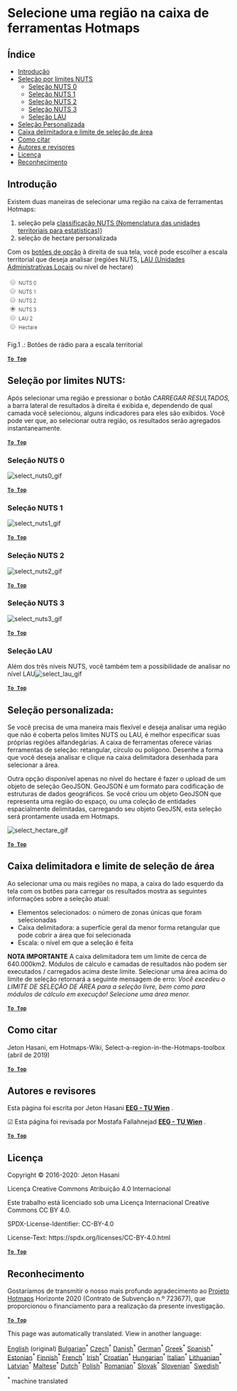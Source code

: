 <h1><a class="anchor" id="select-a-region-in-the-hotmaps-toolbox" href="#select-a-region-in-the-hotmaps-toolbox"><i class="fa fa-link"></i></a>Selecione uma região na caixa de ferramentas Hotmaps</h1><h2><a class="anchor" id="table-of-contents" href="#table-of-contents"><i class="fa fa-link"></i></a> Índice</h2><ul><li> <a href="#introduction">Introdução</a></li><li> <a href="#selection-by-nuts-boundaries">Seleção por limites NUTS</a><ul><li> <a href="#selection-by-nuts-boundaries_nuts-0-selection">Seleção NUTS 0</a></li><li> <a href="#selection-by-nuts-boundaries_nuts-1-selection">Seleção NUTS 1</a></li><li> <a href="#selection-by-nuts-boundaries_nuts-2-selection">Seleção NUTS 2</a></li><li> <a href="#selection-by-nuts-boundaries_nuts-3-selection">Seleção NUTS 3</a></li><li> <a href="#selection-by-nuts-boundaries_lau-selection">Seleção LAU</a></li></ul></li><li> <a href="#custom-selection">Seleção Personalizada</a></li><li> <a href="#bounding-box-and-area-selection-limit">Caixa delimitadora e limite de seleção de área</a></li><li> <a href="#how-to-cite">Como citar</a></li><li> <a href="#authors-and-reviewers">Autores e revisores</a></li><li> <a href="#license">Licença</a></li><li> <a href="#acknowledgement">Reconhecimento</a></li></ul><h2><a class="anchor" id="introduction" href="#introduction"><i class="fa fa-link"></i></a> Introdução</h2><p> Existem duas maneiras de selecionar uma região na caixa de ferramentas Hotmaps:</p><ol><li> seleção pela <a href="https://ec.europa.eu/eurostat/web/nuts/background">classificação NUTS (Nomenclatura das unidades territoriais para estatísticas))</a></li><li> seleção de hectare personalizada</li></ol><p> Com os <a href="#fig1">botões de opção</a> à direita de sua tela, você pode escolher a escala territorial que deseja analisar (regiões NUTS, <a href="https://ec.europa.eu/eurostat/web/nuts/local-administrative-units">LAU (Unidades Administrativas Locais</a> ou nível de hectare)</p><p><a name="Fig1"><img alt="radio_buttons_png" src="../images/general_tool_functionalities_and_structure/radio_buttons.png"/></a></p><p> Fig.1 .: Botões de rádio para a escala territorial</p><p> <a href="#table-of-contents"><strong><code>To Top</code></strong></a></p><h2><a class="anchor" id="selection-by-nuts-boundaries-" href="#selection-by-nuts-boundaries-"><i class="fa fa-link"></i></a> Seleção por limites NUTS:</h2><p> Após selecionar uma região e pressionar o botão <em>CARREGAR RESULTADOS,</em> a barra lateral de resultados à direita é exibida e, dependendo de qual camada você selecionou, alguns indicadores para eles são exibidos. Você pode ver que, ao selecionar outra região, os resultados serão agregados instantaneamente.</p><p> <a href="#table-of-contents"><strong><code>To Top</code></strong></a></p><h3><a class="anchor" id="nuts-0-selection" href="#nuts-0-selection"><i class="fa fa-link"></i></a> Seleção NUTS 0</h3><img alt="select_nuts0_gif" src="https://wiki.hotmaps.hevs.ch/images/general_tool_functionalities_and_structure/selecting_nuts0.gif"/><p> <a href="#table-of-contents"><strong><code>To Top</code></strong></a></p><h3><a class="anchor" id="nuts-1-selection" href="#nuts-1-selection"><i class="fa fa-link"></i></a> Seleção NUTS 1</h3><img alt="select_nuts1_gif" src="https://wiki.hotmaps.hevs.ch/images/general_tool_functionalities_and_structure/selecting_nuts1.gif"/><p> <a href="#table-of-contents"><strong><code>To Top</code></strong></a></p><h3><a class="anchor" id="nuts-2-selection" href="#nuts-2-selection"><i class="fa fa-link"></i></a> Seleção NUTS 2</h3><img alt="select_nuts2_gif" src="https://wiki.hotmaps.hevs.ch/images/general_tool_functionalities_and_structure/selecting_nuts2.gif"/><p> <a href="#table-of-contents"><strong><code>To Top</code></strong></a></p><h3><a class="anchor" id="nuts-3-selection" href="#nuts-3-selection"><i class="fa fa-link"></i></a> Seleção NUTS 3</h3><img alt="select_nuts3_gif" src="https://wiki.hotmaps.hevs.ch/images/general_tool_functionalities_and_structure/selecting_nuts3.gif"/><p> <a href="#table-of-contents"><strong><code>To Top</code></strong></a></p><h3><a class="anchor" id="lau-selection" href="#lau-selection"><i class="fa fa-link"></i></a> Seleção LAU</h3><p> Além dos três níveis NUTS, você também tem a possibilidade de analisar no nível LAU<img alt="select_lau_gif" src="../images/general_tool_functionalities_and_structure/selecting_lau.gif"/></p><p> <a href="#table-of-contents"><strong><code>To Top</code></strong></a></p><h2><a class="anchor" id="custom-selection-" href="#custom-selection-"><i class="fa fa-link"></i></a> Seleção personalizada:</h2><p> Se você precisa de uma maneira mais flexível e deseja analisar uma região que não é coberta pelos limites NUTS ou LAU, é melhor especificar suas próprias regiões alfandegárias. A caixa de ferramentas oferece várias ferramentas de seleção: retangular, círculo ou polígono. Desenhe a forma que você deseja analisar e clique na caixa delimitadora desenhada para selecionar a área.</p><p> Outra opção disponível apenas no nível do hectare é fazer o upload de um objeto de seleção GeoJSON. GeoJSON é um formato para codificação de estruturas de dados geográficos. Se você criou um objeto GeoJSON que representa uma região do espaço, ou uma coleção de entidades espacialmente delimitadas, carregando seu objeto GeoJSN, esta seleção será prontamente usada em Hotmaps.</p><p><img alt="select_hectare_gif" src="../images/general_tool_functionalities_and_structure/selecting_hectare.gif"/></p><p> <a href="#table-of-contents"><strong><code>To Top</code></strong></a></p><h2><a class="anchor" id="bounding-box-and-area-selection-limit" href="#bounding-box-and-area-selection-limit"><i class="fa fa-link"></i></a> Caixa delimitadora e limite de seleção de área</h2><p> Ao selecionar uma ou mais regiões no mapa, a caixa do lado esquerdo da tela com os botões para carregar os resultados mostra as seguintes informações sobre a seleção atual:</p><ul><li> Elementos selecionados: o número de zonas únicas que foram selecionadas</li><li> Caixa delimitadora: a superfície geral da menor forma retangular que pode cobrir a área que foi selecionada</li><li> Escala: o nível em que a seleção é feita</li></ul><p> <strong>NOTA IMPORTANTE</strong> A caixa delimitadora tem um limite de cerca de 640.000km2. Módulos de cálculo e camadas de resultados não podem ser executados / carregados acima deste limite. Selecionar uma área acima do limite de seleção retornará a seguinte mensagem de erro: <em>Você excedeu o LIMITE DE SELEÇÃO DE ÁREA para a seleção livre, bem como para módulos de cálculo em execução! Selecione uma área menor.</em></p><p> <a href="#table-of-contents"><strong><code>To Top</code></strong></a></p><h2><a class="anchor" id="how-to-cite" href="#how-to-cite"><i class="fa fa-link"></i></a> Como citar</h2><p> Jeton Hasani, em Hotmaps-Wiki, Select-a-region-in-the-Hotmaps-toolbox (abril de 2019)</p><p> <a href="#table-of-contents"><strong><code>To Top</code></strong></a></p><h2><a class="anchor" id="authors-and-reviewers" href="#authors-and-reviewers"><i class="fa fa-link"></i></a> Autores e revisores</h2><p> Esta página foi escrita por Jeton Hasani <strong><a href="https://eeg.tuwien.ac.at/">EEG - TU Wien</a></strong> .</p><p> ☑ Esta página foi revisada por Mostafa Fallahnejad <strong><a href="https://eeg.tuwien.ac.at/">EEG - TU Wien</a></strong> .</p><p> <a href="#table-of-contents"><strong><code>To Top</code></strong></a></p><h2><a class="anchor" id="license" href="#license"><i class="fa fa-link"></i></a> Licença</h2><p> Copyright © 2016-2020: Jeton Hasani</p><p> Licença Creative Commons Atribuição 4.0 Internacional</p><p> Este trabalho está licenciado sob uma Licença Internacional Creative Commons CC BY 4.0.</p><p> SPDX-License-Identifier: CC-BY-4.0</p><p> License-Text: https://spdx.org/licenses/CC-BY-4.0.html</p><p><ins> <code><strong><a href="#hotmaps-toolbox">To Top</a></strong></code></ins></p><h2><a class="anchor" id="acknowledgement" href="#acknowledgement"><i class="fa fa-link"></i></a> Reconhecimento</h2><p> Gostaríamos de transmitir o nosso mais profundo agradecimento ao <a href="https://www.hotmaps-project.eu">Projeto Hotmaps</a> Horizonte 2020 (Contrato de Subvenção n.º 723677), que proporcionou o financiamento para a realização da presente investigação.</p><p> <a href="#table-of-contents"><strong><code>To Top</code></strong></a></p>
<!--- THIS IS A SUPER UNIQUE IDENTIFIER -->

This page was automatically translated. View in another language:

[English](../en/Select-a-region-in-the-Hotmaps-toolbox) (original) [Bulgarian](../bg/Select-a-region-in-the-Hotmaps-toolbox)<sup>\*</sup> [Czech](../cs/Select-a-region-in-the-Hotmaps-toolbox)<sup>\*</sup> [Danish](../da/Select-a-region-in-the-Hotmaps-toolbox)<sup>\*</sup> [German](../de/Select-a-region-in-the-Hotmaps-toolbox)<sup>\*</sup> [Greek](../el/Select-a-region-in-the-Hotmaps-toolbox)<sup>\*</sup> [Spanish](../es/Select-a-region-in-the-Hotmaps-toolbox)<sup>\*</sup> [Estonian](../et/Select-a-region-in-the-Hotmaps-toolbox)<sup>\*</sup> [Finnish](../fi/Select-a-region-in-the-Hotmaps-toolbox)<sup>\*</sup> [French](../fr/Select-a-region-in-the-Hotmaps-toolbox)<sup>\*</sup> [Irish](../ga/Select-a-region-in-the-Hotmaps-toolbox)<sup>\*</sup> [Croatian](../hr/Select-a-region-in-the-Hotmaps-toolbox)<sup>\*</sup> [Hungarian](../hu/Select-a-region-in-the-Hotmaps-toolbox)<sup>\*</sup> [Italian](../it/Select-a-region-in-the-Hotmaps-toolbox)<sup>\*</sup> [Lithuanian](../lt/Select-a-region-in-the-Hotmaps-toolbox)<sup>\*</sup> [Latvian](../lv/Select-a-region-in-the-Hotmaps-toolbox)<sup>\*</sup> [Maltese](../mt/Select-a-region-in-the-Hotmaps-toolbox)<sup>\*</sup> [Dutch](../nl/Select-a-region-in-the-Hotmaps-toolbox)<sup>\*</sup> [Polish](../pl/Select-a-region-in-the-Hotmaps-toolbox)<sup>\*</sup>  [Romanian](../ro/Select-a-region-in-the-Hotmaps-toolbox)<sup>\*</sup> [Slovak](../sk/Select-a-region-in-the-Hotmaps-toolbox)<sup>\*</sup> [Slovenian](../sl/Select-a-region-in-the-Hotmaps-toolbox)<sup>\*</sup> [Swedish](../sv/Select-a-region-in-the-Hotmaps-toolbox)<sup>\*</sup> 

<sup>\*</sup> machine translated
